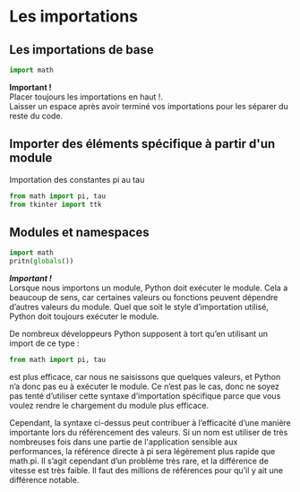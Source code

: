 # **Les importations**

## **Les importations de base**

```py
import math
```
**Important !**  
Placer toujours les importations en haut !.  
Laisser un espace après avoir terminé vos importations pour les séparer du reste du code.  


## **Importer des éléments spécifique à partir d'un module**

Importation des constantes pi au tau
```py
from math import pi, tau
from tkinter import ttk
```

## **Modules et namespaces**

```py
import math
pritn(globals())
```
**_Important !_**  
Lorsque nous importons un module, Python doit exécuter le module. Cela a beaucoup de sens, car certaines valeurs ou fonctions peuvent dépendre d’autres valeurs du module. Quel que soit le style d’importation utilisé, Python doit toujours exécuter le module.

De nombreux développeurs Python supposent à tort qu’en utilisant un import de ce type :
```py
from math import pi, tau
```
est plus efficace, car nous ne saisissons que quelques valeurs, et Python n’a donc pas eu à exécuter le module. Ce n’est pas le cas, donc ne soyez pas tenté d’utiliser cette syntaxe d’importation spécifique parce que vous voulez rendre le chargement du module plus efficace.

Cependant, la syntaxe ci-dessus peut contribuer à l’efficacité d’une manière importante lors du référencement des valeurs. Si  un nom est utiliser de très nombreuses fois dans une partie de l'application sensible aux performances, la référence directe à pi sera légèrement plus rapide que math.pi. Il s’agit cependant d’un problème très rare, et la différence de vitesse est très faible. Il faut des millions de références pour qu’il y ait une différence notable.